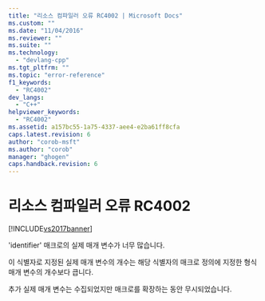 ```yaml
---
title: "리소스 컴파일러 오류 RC4002 | Microsoft Docs"
ms.custom: ""
ms.date: "11/04/2016"
ms.reviewer: ""
ms.suite: ""
ms.technology: 
  - "devlang-cpp"
ms.tgt_pltfrm: ""
ms.topic: "error-reference"
f1_keywords: 
  - "RC4002"
dev_langs: 
  - "C++"
helpviewer_keywords: 
  - "RC4002"
ms.assetid: a157bc55-1a75-4337-aee4-e2ba61ff8cfa
caps.latest.revision: 6
author: "corob-msft"
ms.author: "corob"
manager: "ghogen"
caps.handback.revision: 6
---
```

# 리소스 컴파일러 오류 RC4002
[!INCLUDE[vs2017banner](../../assembler/inline/includes/vs2017banner.md)]

'identifier' 매크로의 실제 매개 변수가 너무 많습니다.  
  
 이 식별자로 지정된 실제 매개 변수의 개수는 해당 식별자의 매크로 정의에 지정한 형식 매개 변수의 개수보다 큽니다.  
  
 추가 실제 매개 변수는 수집되었지만 매크로를 확장하는 동안 무시되었습니다.